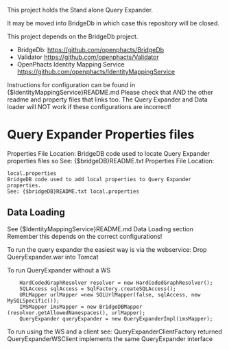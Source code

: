 This project holds the Stand alone Query Expander.

It may be moved into BridgeDb in which case this repository will be closed.

This project depends on the BridgeDb project.

* BridgeDb: https://github.com/openphacts/BridgeDb
* Validator https://github.com/openphacts/Validator
* OpenPhacts Identity Mapping Service https://github.com/openphacts/IdentityMappingService

Instructions for configuration can be found in  
{$IdentityMappingService}README.md 
Please check that AND the other readme and property files that links too.
The Query Expander and Data loader will NOT work if these configurations are incorrect!

Query Expander Properties files
===============================

Properties File Location:
BridgeDB code used to locate Query Expander properties files so
See: {$bridgeDB}README.txt Properties File Location:

```
local.properties
BridgeDB code used to add local properties to Query Expander properties.
See: {$bridgeDB}README.txt local.properties
```

Data Loading
------------

See {$IdentityMappingService}README.md Data Loading section
Remember this depends on the correct configurations! 

To run the query expander the easiest way is via the webservice:
	Drop QueryExpander.war into Tomcat

To run QueryExpander without a WS

```{java}
	HardCodedGraphResolver resolver = new HardCodedGraphResolver();
	SQLAccess sqlAccess = SqlFactory.createSQLAccess();
	URLMapper urlMapper =new SQLUrlMapper(false, sqlAccess, new MySQLSpecific());
	IMSMapper imsMapper = new BridgeDBMapper (resolver.getAllowedNamespaces(), urlMapper);
	QueryExpander queryExpander = new QueryExpanderImpl(imsMapper);
```
	 
To run using the WS and a client see:
    QueryExpanderClientFactory
    returned QueryExpanderWSClient implements the same QueryExpander interface
